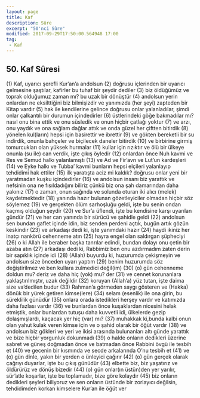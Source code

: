 ```yaml
---
layout: page
title: Kaf
description: Sûre
excerpt: "50'nci Sûre"
modified: 2017-09-29T17:50:00.564948 17:00
tag: 
 - Kaf
---
```


## 50. Kaf Sûresi

(1) Kaf, uyarıcı şerefli Kur’an’a andolsun
(2) doğrusu içlerinden bir uyarıcı gelmesine şaştılar, kafirler bu tuhaf bir şeydir dediler
(3) biz öldüğümüz ve toprak olduğumuz zaman mı? bu uzak bir dönüştür
(4) andolsun yerin onlardan ne eksilttiğini biz bilmişizdir ve yanımızda (her şeyi) zapteden bir Kitap vardır
(5) hak ile kendilerine gelince doğrusu onlar yalanladılar, şimdi onlar çalkantılı bir durumun içindedirler 
(6) üstlerindeki göğe bakmadılar mı? nasıl onu bina ettik ve onu süsledik ve onun hiçbir çatlağı yoktur
(7) ve arzı, onu yaydık ve ona sağlam dağlar attık ve onda güzel her çiftten bitirdik
(8) yönelen kul(ların) hepsi için basirettir ve ibrettir
(9) ve gökten bereketli bir su indirdik, onunla bahçeler ve biçilecek daneler bitirdik
(10) ve birbirine girmiş tomurcukları olan yüksek hurmalar
(11) kullar için rızıktır ve ölü bir ülkeye onunla (su ile) can verdik, işte çıkış öyledir
(12) onlardan önce Nuh kavmi ve Res ve Semud halkı yalanlamıştı
(13) ve Ad ve Fir’avn ve Lut’un kardeşleri
(14) ve Eyke halkı ve Tubba’ kavmi bunların hepsi elçileri yalanlayıp tehdidimi hak ettiler
(15) ilk yaratışta aciz mi kaldık? doğrusu onlar yeni bir yaratmadan kuşku içindedirler
(16) ve andolsun insanı biz yarattık ve nefsinin ona ne fısıldadığını biliriz çünkü biz ona şah damarından daha yakınız
(17) o zaman, onun sağında ve solunda oturan iki alıcı (melek) kaydetmektedir
(18) yanında hazır bulunan gözetleyiciler olmadan hiçbir söz söylemez
(19) ve gerçekten ölüm sarhoşluğu geldi, işte bu senin ondan kaçmış olduğun şeydir
(20) ve Sur’a üflendi, işte bu kendisine karşı uyarılan gündür
(21) ve her can yanında bir sürücü ve şahidle geldi
(22) andolsun sen bundan gaflet içinde idin, biz senden perdeni açtık, bugün artık gözün keskindir
(23) ve arkadaşı dedi ki, işte yanımdaki hazır 
(24) haydi ikiniz her inatçı nankörü cehenneme atın
(25) hayra engel olan saldırgan şüpheciyi
(26) o ki Allah ile beraber başka tanrılar edindi, bundan dolayı onu çetin bir azaba atın
(27) arkadaşı dedi ki, Rabbimiz ben onu azdırmadım zaten derin bir sapıklık içinde idi 
(28) (Allah) buyurdu ki, huzurumda çekişmeyin ve andolsun size önceden uyarı yaptım
(29) benim huzurumda söz değiştirilmez ve ben kullara zulmedici değil(im)
(30) (o) gün cehenneme doldun mu? deriz ve daha hiç (yok) mu? der
(31) ve cennet korunanlara yaklaştırılmıştır, uzak değildir
(32) koruyan (Allah’a) yüz tutan, işte daima size va’dedilen budur
(33) Rahman’a görmeden saygı gösteren ve (Hakka) dönük bir yürek getiren kimse(lere)
(34) selam (esenlik) ile ona girin, bu süreklilik günüdür
(35) onlara orada istedikleri herşey vardır ve katımızda daha fazlası vardır 
(36) ve bunlardan önce kuşaklardan nicesini helak etmiştik, onlar bunlardan tutuşu daha kuvvetli idi, ülkelerde gezip dolaşmışlardı, kaçacak yer hiç (var) mı?
(37) muhakkak ki,bunda kalbi onun olan yahut kulak veren kimse için ve o şahid olarak bir öğüt vardır
(38) ve andolsun biz  gökleri ve yeri ve ikisi arasında bulunanları altı günde yarattık ve bize hiçbir yorgunluk dokunmadı 
(39) o halde onların dedikleri üzerine sabret ve güneş doğmadan önce ve batmadan önce Rabbini övgü ile tesbih et
(40) ve gecenin bir kısmında ve secde arkalarında O’nu tesbih et
(41) ve (o) gün dinle, yakın bir yerden o ünleyici çağırır
(42) (o) gün gerçek olarak çağrıyı duyarlar, işte bu çıkış günüdür 
(43) elbette biz, biz yaşatırız ve öldürürüz ve dönüş bizedir
(44) (o) gün onlar(ın üstün)den yer yarılır, sür’atle koşarlar, işte bu toplamadır, bize göre kolaydır 
(45) biz onların dedikleri şeyleri biliyoruz ve sen onların üstünde bir zorlayıcı değilsin, tehdidimden korkan kimselere Kur’an ile öğüt ver 
